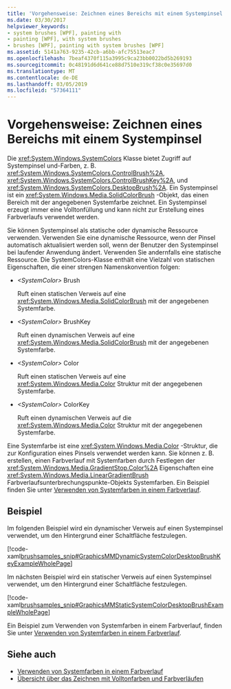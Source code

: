 ```yaml
---
title: 'Vorgehensweise: Zeichnen eines Bereichs mit einem Systempinsel'
ms.date: 03/30/2017
helpviewer_keywords:
- system brushes [WPF], painting with
- painting [WPF], with system brushes
- brushes [WPF], painting with system brushes [WPF]
ms.assetid: 5141a763-9235-42cb-a6bb-afc75513eac7
ms.openlocfilehash: 7beaf4370f115a3995c9ca23bb0022bd5b269193
ms.sourcegitcommit: 0c48191d6d641ce88d7510e319cf38c0e35697d0
ms.translationtype: MT
ms.contentlocale: de-DE
ms.lasthandoff: 03/05/2019
ms.locfileid: "57364111"
---
```

# <a name="how-to-paint-an-area-with-a-system-brush"></a>Vorgehensweise: Zeichnen eines Bereichs mit einem Systempinsel
Die <xref:System.Windows.SystemColors> Klasse bietet Zugriff auf Systempinsel und-Farben, z. B. <xref:System.Windows.SystemColors.ControlBrush%2A>, <xref:System.Windows.SystemColors.ControlBrushKey%2A>, und <xref:System.Windows.SystemColors.DesktopBrush%2A>. Ein Systempinsel ist ein <xref:System.Windows.Media.SolidColorBrush> -Objekt, das einen Bereich mit der angegebenen Systemfarbe zeichnet. Ein Systempinsel erzeugt immer eine Volltonfüllung und kann nicht zur Erstellung eines Farbverlaufs verwendet werden.  
  
 Sie können Systempinsel als statische oder dynamische Ressource verwenden. Verwenden Sie eine dynamische Ressource, wenn der Pinsel automatisch aktualisiert werden soll, wenn der Benutzer den Systempinsel bei laufender Anwendung ändert. Verwenden Sie andernfalls eine statische Ressource. Die SystemColors-Klasse enthält eine Vielzahl von statischen Eigenschaften, die einer strengen Namenskonvention folgen:  
  
-   *\<SystemColor>* Brush  
  
     Ruft einen statischen Verweis auf eine <xref:System.Windows.Media.SolidColorBrush> mit der angegebenen Systemfarbe.  
  
-   *\<SystemColor>* BrushKey  
  
     Ruft einen dynamischen Verweis auf eine <xref:System.Windows.Media.SolidColorBrush> mit der angegebenen Systemfarbe.  
  
-   *\<SystemColor>* Color  
  
     Ruft einen statischen Verweis auf eine <xref:System.Windows.Media.Color> Struktur mit der angegebenen Systemfarbe.  
  
-   *\<SystemColor>* ColorKey  
  
     Ruft einen dynamischen Verweis auf die <xref:System.Windows.Media.Color> Struktur mit der angegebenen Systemfarbe.  
  
 Eine Systemfarbe ist eine <xref:System.Windows.Media.Color> -Struktur, die zur Konfiguration eines Pinsels verwendet werden kann. Sie können z. B. erstellen, einen Farbverlauf mit Systemfarben durch Festlegen der <xref:System.Windows.Media.GradientStop.Color%2A> Eigenschaften eine <xref:System.Windows.Media.LinearGradientBrush> Farbverlaufsunterbrechungspunkte-Objekts Systemfarben. Ein Beispiel finden Sie unter [Verwenden von Systemfarben in einem Farbverlauf](how-to-use-system-colors-in-a-gradient.md).  
  
## <a name="example"></a>Beispiel  
 Im folgenden Beispiel wird ein dynamischer Verweis auf einen Systempinsel verwendet, um den Hintergrund einer Schaltfläche festzulegen.  
  
 [!code-xaml[brushsamples_snip#GraphicsMMDynamicSystemColorDesktopBrushKeyExampleWholePage](~/samples/snippets/csharp/VS_Snippets_Wpf/brushsamples_snip/CS/DynamicSystemBrushExample.xaml#graphicsmmdynamicsystemcolordesktopbrushkeyexamplewholepage)]  
  
 Im nächsten Beispiel wird ein statischer Verweis auf einen Systempinsel verwendet, um den Hintergrund einer Schaltfläche festzulegen.  
  
 [!code-xaml[brushsamples_snip#GraphicsMMStaticSystemColorDesktopBrushExampleWholePage](~/samples/snippets/csharp/VS_Snippets_Wpf/brushsamples_snip/CS/StaticSystemBrushExample.xaml#graphicsmmstaticsystemcolordesktopbrushexamplewholepage)]  
  
 Ein Beispiel zum Verwenden von Systemfarben in einem Farbverlauf, finden Sie unter [Verwenden von Systemfarben in einem Farbverlauf](how-to-use-system-colors-in-a-gradient.md).  
  
## <a name="see-also"></a>Siehe auch
- [Verwenden von Systemfarben in einem Farbverlauf](how-to-use-system-colors-in-a-gradient.md)
- [Übersicht über das Zeichnen mit Volltonfarben und Farbverläufen](painting-with-solid-colors-and-gradients-overview.md)
